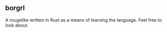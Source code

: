 ## borgrl

A rougelike written in Rust as a means of learning the language. 
Feel free to look about. 